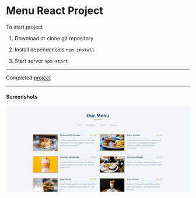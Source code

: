 # Menu React Project

To start project

1. Download or clone git repository

2. Install dependencies `npm install`

3. Start server `npm start`

---
Completed [project](https://menu-react-by-malina.netlify.app/)

---

#### Screenshots
![image](./screenshot.png)
